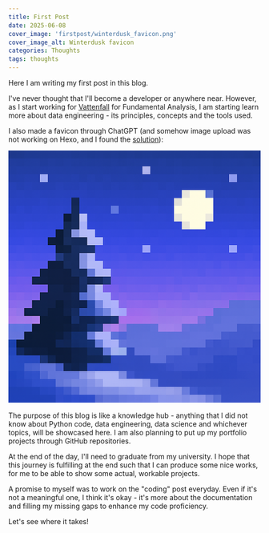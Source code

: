 ```yaml
---
title: First Post
date: 2025-06-08
cover_image: 'firstpost/winterdusk_favicon.png'
cover_image_alt: Winterdusk favicon
categories: Thoughts
tags: thoughts
---
```


Here I am writing my first post in this blog.

I've never thought that I'll become a developer or anywhere near. However, as I start working for [Vattenfall](https://www.vattenfall.de) for Fundamental Analysis, I am starting learn more about data engineering - its principles, concepts and the tools used.

I also made a favicon through ChatGPT (and somehow image upload was not working on Hexo, and I found the [solution](https://chrismroberts.com/2020/01/06/using-markdown-in-hexo-to-add-images/)):

![Winterdusk Favicon!](firstpost/winterdusk_favicon.png)

The purpose of this blog is like a knowledge hub - anything that I did not know about Python code, data engineering, data science and whichever topics, will be showcased here. I am also planning to put up my portfolio projects through GitHub repositories.

At the end of the day, I'll need to graduate from my university. I hope that this journey is fulfilling at the end such that I can produce some nice works, for me to be able to show some actual, workable projects.

A promise to myself was to work on the "coding" post everyday. Even if it's not a meaningful one, I think it's okay - it's more about the documentation and filling my missing gaps to enhance my code proficiency.

Let's see where it takes!